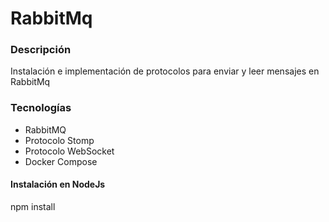 # RabbitMq
### Descripción
Instalación e implementación de protocolos para enviar y leer mensajes en RabbitMq 

### Tecnologías
- RabbitMQ
- Protocolo Stomp
- Protocolo WebSocket
- Docker Compose


#### Instalación en NodeJs
npm install
